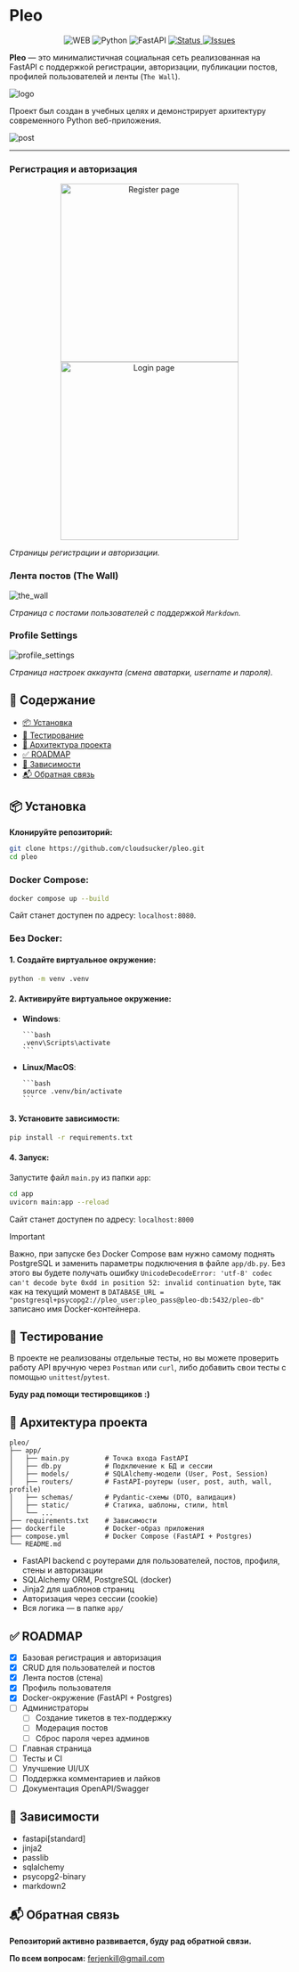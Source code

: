 # **Pleo**

<p align="center">
  <img src="https://img.shields.io/badge/platform-%20WEB-blue?style=for-the-badge" alt="WEB">
  <img src="https://img.shields.io/badge/python-3.11+-blue?style=for-the-badge" alt="Python">
  <img src="https://img.shields.io/badge/fastapi-0.116.1-darkgreen?style=for-the-badge" alt="FastAPI">
  <a href="https://github.com/cloudsucker/pleo/commits/main/">
    <img src="https://img.shields.io/badge/status-done-brightgreen?style=for-the-badge" alt="Status">
  </a>
  <a href="https://github.com/cloudsucker/pleo/issues">
    <img src="https://img.shields.io/github/issues/cloudsucker/pleo?style=for-the-badge&logo=github" alt="Issues">
  </a>
</p>

**Pleo** — это минималистичная социальная сеть реализованная на FastAPI с поддержкой регистрации, авторизации, публикации постов, профилей пользователей и ленты (`The Wall`).

![logo](static/logo.png)

Проект был создан в учебных целях и демонстрирует архитектуру современного Python веб-приложения.

![post](static/screenshots/post-1.png)

---

### **Регистрация и авторизация**

<p align="center">
  <img src="static/screenshots/register.png" alt="Register page" height="320">
  <img src="static/screenshots/login.png" alt="Login page" height="320">
</p>

_Страницы регистрации и авторизации._

### **Лента постов (The Wall)**

![the_wall](static/screenshots/the_wall.png)

_Страница с постами пользователей с поддержкой `Markdown`._

### **Profile Settings**

![profile_settings](static/screenshots/profile_settings.png)

_Страница настроек аккаунта (смена аватарки, username и пароля)._

## **🧭 Содержание**

-   [📦 Установка](#-установка)
-   [🧪 Тестирование](#-тестирование)
-   [🧱 Архитектура проекта](#-архитектура-проекта)
-   [✅ ROADMAP](#-roadmap)
-   [🔗 Зависимости](#-зависимости)
-   [📬 Обратная связь](#-обратная-связь)

## **📦 Установка**

**Клонируйте репозиторий:**

```bash
git clone https://github.com/cloudsucker/pleo.git
cd pleo
```

### **Docker Compose:**

```bash
docker compose up --build
```

Сайт станет доступен по адресу: `localhost:8080`.

### **Без Docker:**

#### **1. Создайте виртуальное окружение:**

```bash
python -m venv .venv
```

#### **2. Активируйте виртуальное окружение:**

-   **Windows**:

        ```bash
        .venv\Scripts\activate
        ```

-   **Linux/MacOS**:

        ```bash
        source .venv/bin/activate
        ```

#### 3. **Установите зависимости:**

```bash
pip install -r requirements.txt
```

#### 4. **Запуск:**

Запустите файл `main.py` из папки `app`:

```bash
cd app
uvicorn main:app --reload
```

Сайт станет доступен по адресу: `localhost:8000`

> [!IMPORTANT]
> Важно, при запуске без Docker Compose вам нужно самому поднять PostgreSQL и заменить параметры подключения в файле `app/db.py`.
> Без этого вы будете получать ошибку `UnicodeDecodeError: 'utf-8' codec can't decode byte 0xdd in position 52: invalid continuation byte`, так как на текущий момент
> в `DATABASE_URL = "postgresql+psycopg2://pleo_user:pleo_pass@pleo-db:5432/pleo-db"` записано имя Docker-контейнера.

## **🧪 Тестирование**

В проекте не реализованы отдельные тесты, но вы можете проверить работу API вручную через `Postman` или `curl`, либо добавить свои тесты с помощью `unittest`/`pytest`.

**Буду рад помощи тестировщиков :)**

## **🧱 Архитектура проекта**

```
pleo/
├── app/
│   ├── main.py         # Точка входа FastAPI
│   ├── db.py           # Подключение к БД и сессии
│   ├── models/         # SQLAlchemy-модели (User, Post, Session)
│   ├── routers/        # FastAPI-роутеры (user, post, auth, wall, profile)
│   ├── schemas/        # Pydantic-схемы (DTO, валидация)
│   ├── static/         # Статика, шаблоны, стили, html
│   └── ...
├── requirements.txt    # Зависимости
├── dockerfile          # Docker-образ приложения
├── compose.yml         # Docker Compose (FastAPI + Postgres)
└── README.md
```

-   FastAPI backend с роутерами для пользователей, постов, профиля, стены и авторизации
-   SQLAlchemy ORM, PostgreSQL (docker)
-   Jinja2 для шаблонов страниц
-   Авторизация через сессии (cookie)
-   Вся логика — в папке `app/`

## **✅ ROADMAP**

-   [x] Базовая регистрация и авторизация
-   [x] CRUD для пользователей и постов
-   [x] Лента постов (стена)
-   [x] Профиль пользователя
-   [x] Docker-окружение (FastAPI + Postgres)
-   [ ] Администраторы
    -   [ ] Создание тикетов в тех-поддержку
    -   [ ] Модерация постов
    -   [ ] Сброс пароля через админов
-   [ ] Главная страница
-   [ ] Тесты и CI
-   [ ] Улучшение UI/UX
-   [ ] Поддержка комментариев и лайков
-   [ ] Документация OpenAPI/Swagger

## 🔗 **Зависимости**

-   fastapi[standard]
-   jinja2
-   passlib
-   sqlalchemy
-   psycopg2-binary
-   markdown2

## 📬 **Обратная связь**

**Репозиторий активно развивается, буду рад обратной связи.**

**По всем вопросам:** ferjenkill@gmail.com
